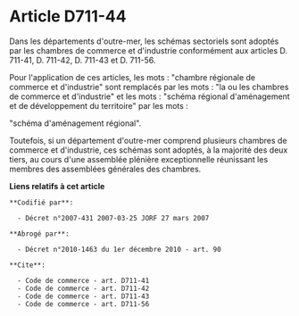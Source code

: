 # Article D711-44

Dans les départements d'outre-mer, les schémas sectoriels sont adoptés par les chambres de commerce et d'industrie
conformément aux articles D. 711-41, D. 711-42, D. 711-43 et D. 711-56.

Pour l'application de ces articles, les mots : "chambre régionale de commerce et d'industrie" sont remplacés par les mots :
"la ou les chambres de commerce et d'industrie" et les mots : "schéma régional d'aménagement et de développement du
territoire" par les mots :

"schéma d'aménagement régional".

Toutefois, si un département d'outre-mer comprend plusieurs chambres de commerce et d'industrie, ces schémas sont adoptés, à
la majorité des deux tiers, au cours d'une assemblée plénière exceptionnelle réunissant les membres des assemblées générales
des chambres.

**Liens relatifs à cet article**

	**Codifié par**:

	  - Décret n°2007-431 2007-03-25 JORF 27 mars 2007

	**Abrogé par**:

	  - Décret n°2010-1463 du 1er décembre 2010 - art. 90

	**Cite**:

	  - Code de commerce - art. D711-41
	  - Code de commerce - art. D711-42
	  - Code de commerce - art. D711-43
	  - Code de commerce - art. D711-56
